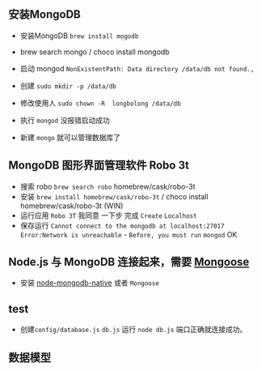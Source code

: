 ## 安装MongoDB

- 安装MongoDB `brew install mogodb`
- brew search mongo / choco install mongodb
- 启动 mongod `NonExistentPath: Data directory /data/db not found.,`
- 创建 `sudo mkdir -p /data/db` 
- 修改使用人 `sudo chown -R  longbolong /data/db`
- 执行 `mongod`   没报错启动成功

- 新建  `mongo` 就可以管理数据库了

## MongoDB 图形界面管理软件 Robo 3t
- 搜索 robo `brew search robo`  homebrew/cask/robo-3t
- 安装 `brew install homebrew/cask/robo-3t` / choco install homebrew/cask/robo-3t (WIN)
- 运行应用  `Robo 3T`   我同意 一下步 完成 `Create` `Localhost`
- 保存运行 `Cannot connect to the mongodb at localhost:27017 Error:Network is unreachable` - `Before, you must run` `mongod` OK

## Node.js 与 MongoDB 连接起来，需要 [Mongoose](http://mongoosejs.com/)

- 安装 [node-mongodb-native](https://github.com/mongodb/node-mongodb-native) 或者 `Mongoose` 

## test
- 创建`config/database.js` `db.js` 运行 `node db.js` 端口正确就连接成功。


## 数据模型 
